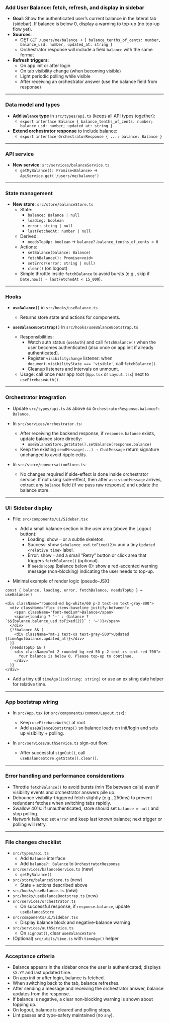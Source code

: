 ### Add User Balance: fetch, refresh, and display in sidebar

- **Goal**: Show the authenticated user’s current balance in the lateral tab (sidebar). If balance is below 0, display a warning to top-up (no top-up flow yet).
- **Sources**:
  - GET `GET /users/me/balance` → `{ balance_tenths_of_cents: number, balance_usd: number, updated_at: string }`
  - Orchestrator response will include a field `balance` with the same format
- **Refresh triggers**:
  - On app init or after login
  - On tab visibility change (when becoming visible)
  - Light periodic polling while visible
  - After receiving an orchestrator answer (use the balance field from response)

---

### Data model and types

- **Add `Balance` type** in `src/types/api.ts` (keeps all API types together):
  - `export interface Balance { balance_tenths_of_cents: number; balance_usd: number; updated_at: string }`
- **Extend orchestrator response** to include balance:
  - `export interface OrchestratorResponse { ...; balance: Balance }`

---

### API service

- **New service**: `src/services/balanceService.ts`
  - `getMyBalance(): Promise<Balance>` → `ApiService.get('/users/me/balance')`

---

### State management

- **New store**: `src/store/balanceStore.ts`
  - State:
    - `balance: Balance | null`
    - `loading: boolean`
    - `error: string | null`
    - `lastFetchedAt: number | null`
  - Derived:
    - `needsTopUp: boolean` → `balance?.balance_tenths_of_cents < 0`
  - Actions:
    - `setBalance(balance: Balance)`
    - `fetchBalance(): Promise<void>`
    - `setError(error: string | null)`
    - `clear()` (on logout)
  - Simple throttle inside `fetchBalance` to avoid bursts (e.g., skip if `Date.now() - lastFetchedAt < 15_000`).

---

### Hooks

- **`useBalance()`** in `src/hooks/useBalance.ts`
  - Returns store state and actions for components.

- **`useBalanceBootstrap()`** in `src/hooks/useBalanceBootstrap.ts`
  - Responsibilities:
    - Watch auth status (`useAuth`) and call `fetchBalance()` when the user becomes authenticated (also once on app init if already authenticated).
    - Register `visibilitychange` listener: when `document.visibilityState === 'visible'`, call `fetchBalance()`.
    - Cleanup listeners and intervals on unmount.
  - Usage: call once near app root (`App.tsx` or `Layout.tsx`) next to `useFirebaseAuth()`.

---

### Orchestrator integration

- Update `src/types/api.ts` as above so `OrchestratorResponse.balance?: Balance`.
- In `src/services/orchestrator.ts`:
  - After receiving the backend response, if `response.balance` exists, update balance store directly:
    - `useBalanceStore.getState().setBalance(response.balance)`
  - Keep the existing `sendMessage(...) → ChatMessage` return signature unchanged to avoid ripple edits.

- In `src/store/conversationStore.ts`:
  - No changes required if side-effect is done inside orchestrator service. If not using side-effect, then after `assistantMessage` arrives, extract any `balance` field (if we pass raw response) and update the balance store.

---

### UI: Sidebar display

- File: `src/components/ui/Sidebar.tsx`
  - Add a small balance section in the user area (above the Logout button):
    - Loading: show `—` or a subtle skeleton.
    - Success: show `$<balance_usd.toFixed(2)>` and a tiny `Updated <relative time>` label.
    - Error: show `—` and a small “Retry” button or click area that triggers `fetchBalance()` (optional).
    - If `needsTopUp` (balance below 0): show a red-accented warning message (non-blocking) indicating the user needs to top-up.

- Minimal example of render logic (pseudo-JSX):

```tsx
const { balance, loading, error, fetchBalance, needsTopUp } = useBalance()

<div className="rounded-md bg-white/60 p-3 text-sm text-gray-800">
  <div className="flex items-baseline justify-between">
    <span className="font-medium">Balance</span>
    <span>{loading ? '—' : (balance ? `$${balance.balance_usd.toFixed(2)}` : '—')}</span>
  </div>
  {!!balance && (
    <div className="mt-1 text-xs text-gray-500">Updated {timeAgo(balance.updated_at)}</div>
  )}
  {needsTopUp && (
    <div className="mt-2 rounded bg-red-50 p-2 text-xs text-red-700">
      Your balance is below 0. Please top-up to continue.
    </div>
  )}
</div>
```

- Add a tiny util `timeAgo(isoString: string)` or use an existing date helper for relative time.

---

### App bootstrap wiring

- In `src/App.tsx` (or `src/components/common/Layout.tsx`):
  - Keep `useFirebaseAuth()` at root.
  - Add `useBalanceBootstrap()` so balance loads on init/login and sets up visibility + polling.

- In `src/services/authService.ts` sign-out flow:
  - After successful `signOut()`, call `useBalanceStore.getState().clear()`.

---

### Error handling and performance considerations

- Throttle `fetchBalance()` to avoid bursts (min 15s between calls) even if visibility events and orchestrator answers pile up.
- Debounce visibility-triggered fetch slightly (e.g., 250ms) to prevent redundant fetches when switching tabs rapidly.
- Swallow 401s: if unauthenticated, store should set `balance = null` and stop polling.
- Network failures: set `error` and keep last known balance; next trigger or polling will retry.

---

### File changes checklist

- `src/types/api.ts`
  - Add `Balance` interface
  - Add `balance?: Balance` to `OrchestratorResponse`
- `src/services/balanceService.ts` (new)
  - `getMyBalance()`
- `src/store/balanceStore.ts` (new)
  - State + actions described above
- `src/hooks/useBalance.ts` (new)
- `src/hooks/useBalanceBootstrap.ts` (new)
- `src/services/orchestrator.ts`
  - On successful response, if `response.balance`, update `useBalanceStore`
- `src/components/ui/Sidebar.tsx`
  - Display balance block and negative-balance warning
- `src/services/authService.ts`
  - On `signOut()`, clear `useBalanceStore`
- (Optional) `src/utils/time.ts` with `timeAgo()` helper

---

### Acceptance criteria

- Balance appears in the sidebar once the user is authenticated; displays `$X.YY` and last updated time.
- On app init or after login, balance is fetched.
- When switching back to the tab, balance refreshes.
- After sending a message and receiving the orchestrator answer, balance updates from the response.
- If balance is negative, a clear non-blocking warning is shown about topping up.
- On logout, balance is cleared and polling stops.
- Lint passes and type-safety maintained (no `any`).

